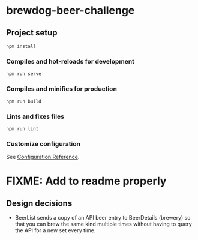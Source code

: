 # brewdog-beer-challenge

## Project setup
```
npm install
```

### Compiles and hot-reloads for development
```
npm run serve
```

### Compiles and minifies for production
```
npm run build
```

### Lints and fixes files
```
npm run lint
```

### Customize configuration
See [Configuration Reference](https://cli.vuejs.org/config/).


# FIXME: Add to readme properly

## Design decisions
* BeerList sends a copy of an API beer entry to BeerDetails (brewery) so that you can brew the same kind multiple times
  without having to query the API for a new set every time. 